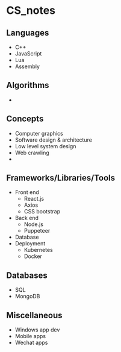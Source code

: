 # CS_notes

## Languages
- C++
- JavaScript
- Lua
- Assembly

## Algorithms
- 

## Concepts
- Computer graphics
- Software design & architecture
- Low level system design
- Web crawling
- 

## Frameworks/Libraries/Tools
- Front end
  - React.js
  - Axios
  - CSS bootstrap
- Back end
  - Node.js
  - Puppeteer
- Database
- Deployment
  - Kubernetes
  - Docker

## Databases
- SQL
- MongoDB

## Miscellaneous
- Windows app dev
- Mobile apps
- Wechat apps
